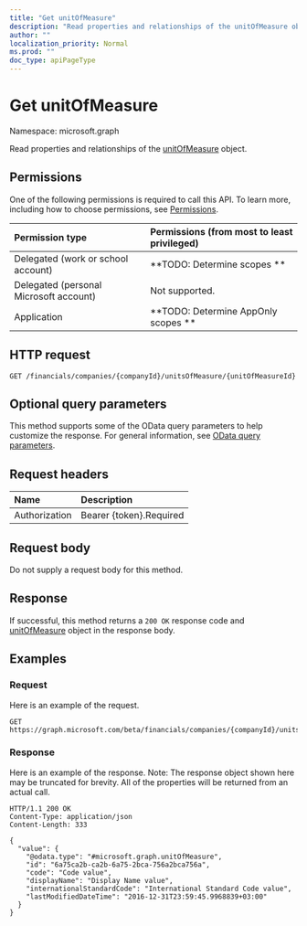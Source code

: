 ```yaml
---
title: "Get unitOfMeasure"
description: "Read properties and relationships of the unitOfMeasure object."
author: ""
localization_priority: Normal
ms.prod: ""
doc_type: apiPageType
---
```


# Get unitOfMeasure

Namespace: microsoft.graph

Read properties and relationships of the [unitOfMeasure](../resources/unitofmeasure.md) object.

## Permissions
One of the following permissions is required to call this API. To learn more, including how to choose permissions, see [Permissions](/concepts/permissions-reference.md).

|Permission type|Permissions (from most to least privileged)|
|:---|:---|
|Delegated (work or school account)|**TODO: Determine scopes **|
|Delegated (personal Microsoft account)|Not supported.|
|Application|**TODO: Determine AppOnly scopes **|

## HTTP request
<!-- {
  "blockType": "ignored"
}
-->
``` http
GET /financials/companies/{companyId}/unitsOfMeasure/{unitOfMeasureId}
```

## Optional query parameters
This method supports some of the OData query parameters to help customize the response. For general information, see [OData query parameters](/graph/query-parameters).

## Request headers
|Name|Description|
|:---|:---|
|Authorization|Bearer {token}.Required|

## Request body
Do not supply a request body for this method.

## Response
If successful, this method returns a `200 OK` response code and [unitOfMeasure](../resources/unitofmeasure.md) object in the response body.

## Examples

### Request
Here is an example of the request.
<!-- {
  "blockType": "request",
  "name": "get_unitofmeasure"
}
-->
``` http
GET https://graph.microsoft.com/beta/financials/companies/{companyId}/unitsOfMeasure/{unitOfMeasureId}
```

### Response
Here is an example of the response. Note: The response object shown here may be truncated for brevity. All of the properties will be returned from an actual call.
<!-- {
  "blockType": "response",
  "truncated": true,
  "@odata.type": "microsoft.graph.unitOfMeasure"
}
-->
``` http
HTTP/1.1 200 OK
Content-Type: application/json
Content-Length: 333

{
  "value": {
    "@odata.type": "#microsoft.graph.unitOfMeasure",
    "id": "6a75ca2b-ca2b-6a75-2bca-756a2bca756a",
    "code": "Code value",
    "displayName": "Display Name value",
    "internationalStandardCode": "International Standard Code value",
    "lastModifiedDateTime": "2016-12-31T23:59:45.9968839+03:00"
  }
}
```

